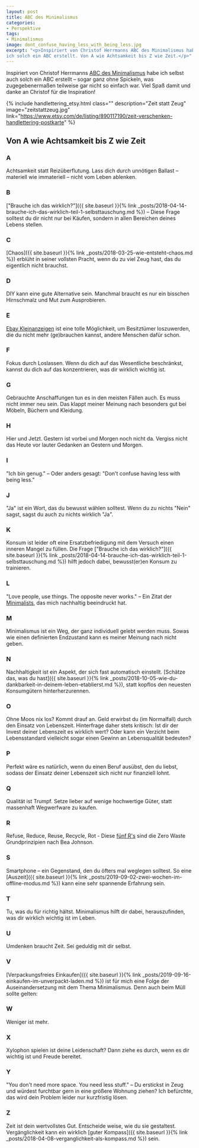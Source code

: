 ```yaml
---
layout: post
title: ABC des Minimalismus
categories:
- Perspektive
tags:
- Minimalismus
image: dont_confuse_having_less_with_being_less.jpg
excerpt: "<p>Inspiriert von Christof Herrmanns ABC des Minimalismus habe auch
ich solch ein ABC erstellt. Von A wie Achtsamkeit bis Z wie Zeit.</p>"
---
```


Inspiriert von Christof Herrmanns
[ABC des Minimalismus](http://www.einfachbewusst.de/2019/09/abc-minimalismus/)
habe ich selbst auch solch ein ABC erstellt – sogar ganz ohne Spickeln,
was zugegebenermaßen teilweise gar nicht so einfach war. Viel Spaß damit und
danke an Christof für die Inspiration!

{% include handlettering_etsy.html
  class=""
  description="Zeit statt Zeug"
  image="zeitstattzeug.jpg"
  link="https://www.etsy.com/de/listing/890117190/zeit-verschenken-handlettering-postkarte"
%}

## Von A wie Achtsamkeit bis Z wie Zeit

### A
Achtsamkeit statt Reizüberflutung. Lass dich durch unnötigen Ballast –
materiell wie immateriell – nicht vom Leben ablenken.

### B
["Brauche ich das wirklich?"]({{ site.baseurl }}{% link _posts/2018-04-14-brauche-ich-das-wirklich-teil-1-selbsttauschung.md %}) – Diese Frage solltest du dir nicht nur
bei Käufen, sondern in allen Bereichen deines Lebens stellen.

### C
[Chaos]({{ site.baseurl }}{% link _posts/2018-03-25-wie-entsteht-chaos.md %})
erblüht in seiner vollsten Pracht, wenn du zu viel Zeug hast, das du eigentlich
nicht brauchst.

### D
DIY kann eine gute Alternative sein. Manchmal braucht es nur ein bisschen
Hirnschmalz und Mut zum Ausprobieren.

### E
[Ebay Kleinanzeigen](https://www.ebay-kleinanzeigen.de/) ist eine tolle
Möglichkeit, um Besitztümer loszuwerden, die du nicht mehr (ge)brauchen kannst,
andere Menschen dafür schon.

### F
Fokus durch Loslassen. Wenn du dich auf das Wesentliche beschränkst, kannst du
dich auf das konzentrieren, was dir wirklich wichtig ist.

### G
Gebrauchte Anschaffungen tun es in den meisten Fällen auch. Es muss nicht
immer neu sein. Das klappt meiner Meinung nach besonders gut bei Möbeln, Büchern
und Kleidung.

### H
Hier und Jetzt. Gestern ist vorbei und Morgen noch nicht da. Vergiss nicht das
Heute vor lauter Gedanken an Gestern und Morgen.

### I
"Ich bin genug." – Oder anders gesagt: "Don't confuse having less with being
less."

### J
"Ja" ist ein Wort, das du bewusst wählen solltest. Wenn du zu nichts "Nein"
sagst, sagst du auch zu nichts wirklich "Ja".

### K
Konsum ist leider oft eine Ersatzbefriedigung mit dem Versuch einen inneren
Mangel zu füllen.
Die Frage ["Brauche ich das wirklich?"]({{ site.baseurl }}{% link _posts/2018-04-14-brauche-ich-das-wirklich-teil-1-selbsttauschung.md %}) hilft jedoch dabei,
bewusst(er)en Konsum zu trainieren.

### L
"Love people, use things. The opposite never works." – Ein Zitat der
[Minimalists](https://www.theminimalists.com), das mich nachhaltig beeindruckt
hat.

### M
Minimalismus ist ein Weg, der ganz individuell gelebt werden muss. Sowas wie
einen definierten Endzustand kann es meiner Meinung nach nicht geben.

### N
Nachhaltigkeit ist ein Aspekt, der sich fast automatisch einstellt.
[Schätze das, was du hast]({{ site.baseurl }}{% link _posts/2018-10-05-wie-du-dankbarkeit-in-deinem-leben-etablierst.md %}), statt kopflos den neuesten Konsumgütern hinterherzurennen.

### O
Ohne Moos nix los? Kommt drauf an. Geld erwirbst du (im Normalfall) durch den
Einsatz von Lebenszeit. Hinterfrage daher stets kritisch: Ist dir der Invest
deiner Lebenszeit es wirklich wert? Oder kann ein Verzicht beim Lebensstandard
vielleicht sogar einen Gewinn an Lebensqualität bedeuten?

### P
Perfekt wäre es natürlich, wenn du einen Beruf ausübst, den du liebst, sodass
der Einsatz deiner Lebenszeit sich nicht nur finanziell lohnt.

### Q
Qualität ist Trumpf. Setze lieber auf wenige hochwertige Güter, statt
massenhaft Wegwerfware zu kaufen.

### R
Refuse, Reduce, Reuse, Recycle, Rot - Diese [fünf R's](https://zerowastehome.com/2011/09/28/how-to-get-started/) sind die Zero Waste Grundprinzipien nach Bea Johnson.

### S
Smartphone – ein Gegenstand, den du öfters mal weglegen solltest. So eine
[Auszeit]({{ site.baseurl }}{% link _posts/2019-09-02-zwei-wochen-im-offline-modus.md %})
kann eine sehr spannende Erfahrung sein.

### T
Tu, was du für richtig hältst. Minimalismus hilft dir dabei, herauszufinden,
was dir wirklich wichtig ist im Leben.

### U
Umdenken braucht Zeit. Sei geduldig mit dir selbst.

### V
[Verpackungsfreies Einkaufen]({{ site.baseurl }}{% link _posts/2019-09-16-einkaufen-im-unverpackt-laden.md %}) ist für mich eine Folge der Auseinandersetzung mit
dem Thema Minimalismus. Denn auch beim Müll sollte gelten:

### W
Weniger ist mehr.

### X
Xylophon spielen ist deine Leidenschaft? Dann ziehe es durch, wenn es dir
wichtig ist und Freude bereitet.

### Y
"You don't need more space. You need less stuff." – Du erstickst in Zeug und
würdest furchtbar gern in eine größere Wohnung ziehen? Ich befürchte, das wird
dein Problem leider nur kurzfristig lösen.

### Z
Zeit ist dein wertvollstes Gut. Entscheide weise, wie du sie gestaltest.
Vergänglichkeit kann ein wirklich [guter Kompass]({{ site.baseurl }}{% link _posts/2018-04-08-verganglichkeit-als-kompass.md %}) sein.
